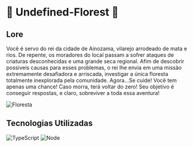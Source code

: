 # 🌲 Undefined-Florest 🌲
<h2>Lore</h2>
Você é servo do rei da cidade de Ainozama, vilarejo arrodeado de mata e rios. De repente, os moradores do local passam a sofrer ataques de criaturas desconhecidas e uma grande 
seca regional. Afim de descobrir possiveis causas para esses problemas, o rei lhe envia em uma missão extremamente desafiadora e arriscada, investigar a única floresta 
totalmente inexplorada pela comunidade. Agora...Se cuide! Você tem apenas uma chance! Caso morra, terá voltar do zero! Seu objetivo é conseguir respostas, e claro, sobreviver a toda essa aventura!

![Floresta](https://img.freepik.com/vetores-premium/paisagem-da-floresta-da-selva-tropical-ai-gerou-fundo-do-jogo-de-pixel-art-de-8-bits-2d-nivel-de-aventura-pixelizada-cena-da-floresta-tropical-localizacao-do-jogo-com-vegetacao-tropical-exuberante-e-plantas-selvagens-em-estilo-vintage_8071-54756.jpg?w=826)

<h2>Tecnologias Utilizadas</h2>

![TypeScript](https://img.shields.io/badge/TypeScript-007ACC?style=for-the-badge&logo=typescript&logoColor=white)
![Node](https://img.shields.io/badge/Node.js-43853D?style=for-the-badge&logo=node.js&logoColor=white)
